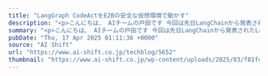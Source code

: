 ```yaml
---
title: "LangGraph CodeActをE2Bの安全な仮想環境で動かす"
description: "<p>こんにちは、 AIチームの戸田です 今回は先日LangChainから発表されたLangGraph CodeActをE2Bの仮想環境で動かしてみようと思います。CodeActは最近注目を集めているAI AgentのTool [&#8230;]</p> <p>投稿 <a href='https://www.ai-shift.co.jp/techblog/5652' rel='nofollow'>LangGraph CodeActをE2Bの安全な仮想環境で動かす</a> は <a href='https://www.ai-shift.co.jp' rel='nofollow'>株式会社AI Shift</a> に最初に表示されました。</p>"
summary: "<p>こんにちは、 AIチームの戸田です 今回は先日LangChainから発表されたLangGraph CodeActをE2Bの仮想環境で動かしてみようと思います。CodeActは最近注目を集めているAI AgentのTool [&#8230;]</p> <p>投稿 <a href='https://www.ai-shift.co.jp/techblog/5652' rel='nofollow'>LangGraph CodeActをE2Bの安全な仮想環境で動かす</a> は <a href='https://www.ai-shift.co.jp' rel='nofollow'>株式会社AI Shift</a> に最初に表示されました。</p>"
pubDate: "Thu, 17 Apr 2025 01:11:36 +0000"
source: "AI Shift"
url: "https://www.ai-shift.co.jp/techblog/5652"
thumbnail: "https://www.ai-shift.co.jp/wp-content/uploads/2025/03/f81fd2e4c52864042852c112ce927ae2-1.png"
---
```


